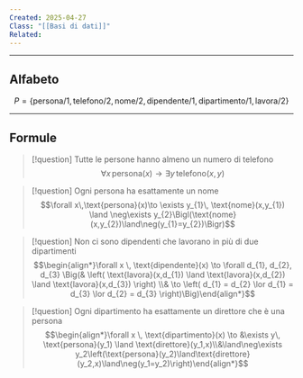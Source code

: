 ```yaml
---
Created: 2025-04-27
Class: "[[Basi di dati]]"
Related:
---
```

---
## Alfabeto
$$
P=\{\text{persona/1},\text{telefono/2},\text{nome/2}, \text{dipendente/1},\text{dipartimento/1},\text{lavora/2}\}
$$

---
## Formule

>[!question] Tutte le persone hanno almeno un numero di telefono
>$$\forall x \,\text{persona}(x)\to \exists y\,\text{telefono}(x,y)$$

>[!question] Ogni persona ha esattamente un nome
>$$\forall x\,\text{persona}(x)\to \exists y_{1}\, \text{nome}(x,y_{1}) \land \neg\exists y_{2}\Bigl(\text{nome}(x,y_{2})\land\neg(y_{1}=y_{2})\Bigr)$$

>[!question] Non ci sono dipendenti che lavorano in più di due dipartimenti
>$$\begin{align*}\forall x \, \text{dipendente}(x) \to \forall d_{1}, d_{2}, d_{3} \Big(& \left( \text{lavora}(x,d_{1}) \land \text{lavora}(x,d_{2}) \land \text{lavora}(x,d_{3}) \right) \\& \to \left( d_{1} = d_{2} \lor d_{1} = d_{3} \lor d_{2} = d_{3} \right)\Big)\end{align*}$$

>[!question] Ogni dipartimento ha esattamente un direttore che è una persona
>$$\begin{align*}\forall x \, \text{dipartimento}(x) \to &\exists y\, \text{persona}(y_1) \land \text{direttore}(y_1,x)\\&\land\neg\exists y_2\left(\text{persona}(y_2)\land\text{direttore}(y_2,x)\land\neg(y_1=y_2)\right)\end{align*}$$
